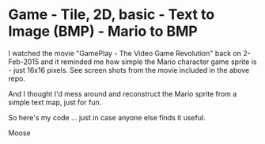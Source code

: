# Game - Tile, 2D, basic - Text to Image (BMP) - Mario to BMP

I watched the movie "GamePlay - The Video Game Revolution" back on 2-Feb-2015 and it reminded me how simple the Mario character game sprite is - just 16x16 pixels.  See screen shots from the movie included in the above repo.

And I thought I'd mess around and reconstruct the Mario sprite from a simple text map, just for fun.

So here's my code ... just in case anyone else finds it useful.

Moose
